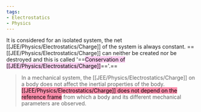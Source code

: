 ```yaml
---
tags:
- Electrostatics
- Physics
---
```

It is considered for an isolated system, the net [[JEE/Physics/Electrostatics/Charge]] of the system is always constant.
==[[JEE/Physics/Electrostatics/Charge]] can neither be created nor be destroyed and this is called '==<mark style="background: #FFB8EBA6;">Conservation of [[JEE/Physics/Electrostatics/Charge]]</mark>=='.==

> In a mechanical system, the [[JEE/Physics/Electrostatics/Charge]] on a body does not affect the inertial properties of the body. <mark style="background: #FF5582A6;">[[JEE/Physics/Electrostatics/Charge]] does not depend on the reference frame</mark> from which a body and its different mechanical parameters are observed. 
